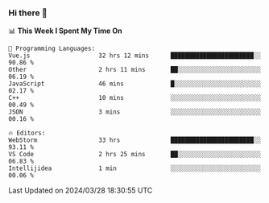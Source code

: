 ### Hi there 👋

<!--
**asdf12303116/asdf12303116** is a ✨ _special_ ✨ repository because its `README.md` (this file) appears on your GitHub profile.

Here are some ideas to get you started:

- 🔭 I’m currently working on ...
- 🌱 I’m currently learning ...
- 👯 I’m looking to collaborate on ...
- 🤔 I’m looking for help with ...
- 💬 Ask me about ...
- 📫 How to reach me: ...
- 😄 Pronouns: ...
- ⚡ Fun fact: ...
-->

<!--START_SECTION:waka-->
📊 **This Week I Spent My Time On** 

```text
💬 Programming Languages: 
Vue.js                   32 hrs 12 mins      ███████████████████████░░   90.86 % 
Other                    2 hrs 11 mins       ██░░░░░░░░░░░░░░░░░░░░░░░   06.19 % 
JavaScript               46 mins             █░░░░░░░░░░░░░░░░░░░░░░░░   02.17 % 
C++                      10 mins             ░░░░░░░░░░░░░░░░░░░░░░░░░   00.49 % 
JSON                     3 mins              ░░░░░░░░░░░░░░░░░░░░░░░░░   00.16 % 

🔥 Editors: 
WebStorm                 33 hrs              ███████████████████████░░   93.11 % 
VS Code                  2 hrs 25 mins       ██░░░░░░░░░░░░░░░░░░░░░░░   06.83 % 
Intellijidea             1 min               ░░░░░░░░░░░░░░░░░░░░░░░░░   00.06 % 
```


 Last Updated on 2024/03/28 18:30:55 UTC
<!--END_SECTION:waka-->
